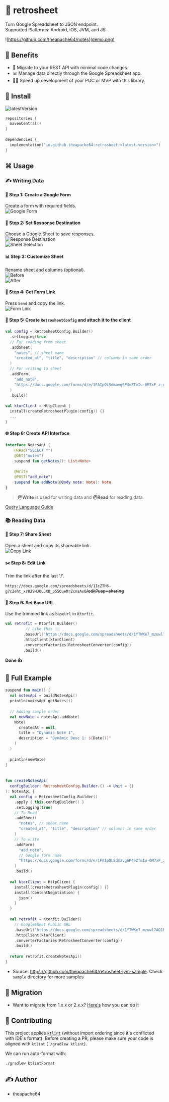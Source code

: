 # 📝 retrosheet

Turn Google Spreadsheet to JSON endpoint.  
Supported Platforms: Android, iOS, JVM, and JS

![https://github.com/theapache64/notes](demo.png)

## 🤝 Benefits

- 🔄 Migrate to your REST API with minimal code changes.
- 📊 Manage data directly through the Google Spreadsheet app.
- 🏃‍♂️ Speed up development of your POC or MVP with this library.

## 🤝 Install

![latestVersion](https://img.shields.io/github/v/release/theapache64/retrosheet)

```kotlin
repositories {
  mavenCentral()
}

dependencies {
  implementation("io.github.theapache64:retrosheet:<latest.version>")
}
```

## ⌘️ Usage

### ✍️ Writing Data

#### 📝 Step 1: Create a Google Form
Create a form with required fields.  
![Google Form](https://i.imgur.com/9PeK2EQ.png)

#### 🎯 Step 2: Set Response Destination
Choose a Google Sheet to save responses.  
![Response Destination](https://i.imgur.com/fIzWiN5.png)  
![Sheet Selection](https://i.imgur.com/7ASAB55.png)

#### 📊 Step 3: Customize Sheet
Rename sheet and columns (optional).  
![Before](https://i.imgur.com/keT8P1o.png)  
![After](https://i.imgur.com/N6xfuZK.png)

#### 🔗 Step 4: Get Form Link
Press `Send` and copy the link.  
![Form Link](https://i.imgur.com/veATAn5.png)

#### 🔧 Step 5: Create `RetrosheetConfig` and attach it to the client
```kotlin
val config = RetrosheetConfig.Builder()
  .setLogging(true)
  // For reading from sheet
  .addSheet(
    "notes", // sheet name
    "created_at", "title", "description" // columns in same order
  )
  // For writing to sheet
  .addForm(
    "add_note",
    "https://docs.google.com/forms/d/e/1FAIpQLSdmavg6P4eZTmIu-0M7xF_z-qDCHdpGebX8MGL43HSGAXcd3w/viewform?usp=sf_link" // form link
  )
  .build()

val ktorClient = HttpClient {
  install(createRetrosheetPlugin(config)) {}
  ...
}
```

#### 🌐 Step 6: Create API Interface
```kotlin
interface NotesApi {
    @Read("SELECT *")
    @GET("notes")
    suspend fun getNotes(): List<Note>

    @Write
    @POST("add_note")
    suspend fun addNote(@Body note: Note): Note
}
```

> **@Write** is used for writing data and **@Read** for reading data.

[Query Language Guide](https://developers.google.com/chart/interactive/docs/querylanguage)

### 📚 Reading Data

#### 🔄 Step 7: Share Sheet
Open a sheet and copy its shareable link.  
![Copy Link](https://i.imgur.com/MNYD7mg.png)

#### ✂️ Step 8: Edit Link
Trim the link after the last '/'.

`https://docs.google.com/spreadsheets/d/1IcZTH6-g7cZeht_xr82SHJOuJXD_p55QueMrZcnsAvQ`~~/edit?usp=sharing~~

#### 🔗 Step 9: Set Base URL
Use the trimmed link as `baseUrl` in `Ktorfit`.

```kotlin
val retrofit = Ktorfit.Builder()
         // Like this 👇🏼
        .baseUrl("https://docs.google.com/spreadsheets/d/1YTWKe7_mzuwl7AO1Es1aCtj5S9buh3vKauKCMjx1j_M/")
        .httpClient(ktorClient)
        .converterFactories(RetrosheetConverter(config))
        .build()
```

**Done 👍**

## 🌠 Full Example

```kotlin
suspend fun main() {
  val notesApi = buildNotesApi()
  println(notesApi.getNotes())

  // Adding sample order
  val newNote = notesApi.addNote(
    Note(
      createdAt = null,
      title = "Dynamic Note 1",
      description = "Dynámic Desc 1: ${Date()}"
    )
  )

  println(newNote)
}


fun createNotesApi(
  configBuilder: RetrosheetConfig.Builder.() -> Unit = {}
): NotesApi {
  val config = RetrosheetConfig.Builder()
    .apply { this.configBuilder() }
    .setLogging(true)
    // To Read
    .addSheet(
      "notes", // sheet name
      "created_at", "title", "description" // columns in same order
    )
    // To write
    .addForm(
      "add_note",
      // Google form name
      "https://docs.google.com/forms/d/e/1FAIpQLSdmavg6P4eZTmIu-0M7xF_z-qDCHdpGebX8MGL43HSGAXcd3w/viewform?usp=sf_link"
    )
    .build()

  val ktorClient = HttpClient {
    install(createRetrosheetPlugin(config)) {}
    install(ContentNegotiation) {
      json()
    }
  }

  val retrofit = Ktorfit.Builder()
    // GoogleSheet Public URL
    .baseUrl("https://docs.google.com/spreadsheets/d/1YTWKe7_mzuwl7AO1Es1aCtj5S9buh3vKauKCMjx1j_M/")
    .httpClient(ktorClient)
    .converterFactories(RetrosheetConverter(config))
    .build()

  return retrofit.createNotesApi()
}
```
- Source: https://github.com/theapache64/retrosheet-jvm-sample. Check `sample` directory for more samples

## 🔄 Migration
- Want to migrate from 1.x.x or 2.x.x? [Here's](https://github.com/theapache64/retrosheet-jvm-sample/commit/475df431575bf5c814b1fd37119fbdedd222c2f1) how you can do it

## 🤝 Contributing
This project applies [`ktlint`](https://ktlint.github.io/) (without import ordering since it's conflicted with IDE's format). Before creating a PR, please make sure your code is aligned with `ktlint` (`./gradlew ktlint`).

We can run auto-format with:
```shell
./gradlew ktlintFormat
```

## ✍️ Author
- theapache64  

